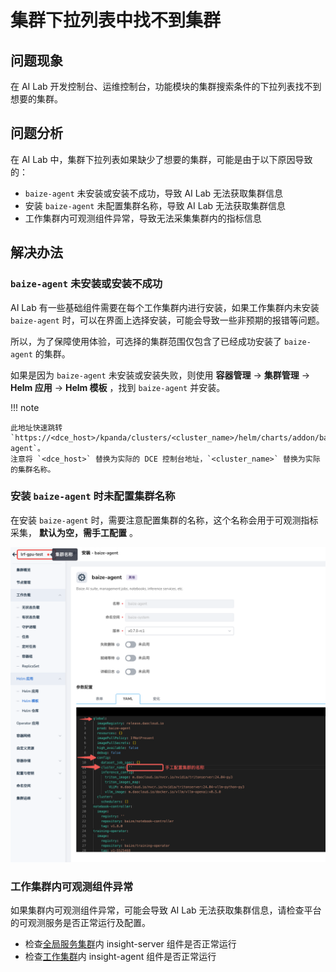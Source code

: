 # 集群下拉列表中找不到集群

## 问题现象

在 AI Lab 开发控制台、运维控制台，功能模块的集群搜索条件的下拉列表找不到想要的集群。

## 问题分析

在 AI Lab 中，集群下拉列表如果缺少了想要的集群，可能是由于以下原因导致的：

- `baize-agent` 未安装或安装不成功，导致 AI Lab 无法获取集群信息
- 安装 `baize-agent` 未配置集群名称，导致 AI Lab 无法获取集群信息
- 工作集群内可观测组件异常，导致无法采集集群内的指标信息
  
## 解决办法

### `baize-agent` 未安装或安装不成功

AI Lab 有一些基础组件需要在每个工作集群内进行安装，如果工作集群内未安装 `baize-agent` 时，可以在界面上选择安装，可能会导致一些非预期的报错等问题。

所以，为了保障使用体验，可选择的集群范围仅包含了已经成功安装了 `baize-agent` 的集群。

如果是因为 `baize-agent` 未安装或安装失败，则使用
**容器管理** -> **集群管理** -> **Helm 应用** -> **Helm 模板** ，找到 `baize-agent` 并安装。

!!! note

    此地址快速跳转 `https://<dce_host>/kpanda/clusters/<cluster_name>/helm/charts/addon/baize-agent`。
    注意将 `<dce_host>` 替换为实际的 DCE 控制台地址，`<cluster_name>` 替换为实际的集群名称。

### 安装 `baize-agent` 时未配置集群名称

在安装 `baize-agent` 时，需要注意配置集群的名称，这个名称会用于可观测指标采集， **默认为空，需手工配置** 。

![baize-agent-install](./images/baize-agent01.png)

### 工作集群内可观测组件异常

如果集群内可观测组件异常，可能会导致 AI Lab 无法获取集群信息，请检查平台的可观测服务是否正常运行及配置。

- 检查[全局服务集群](../../kpanda/user-guide/clusters/cluster-role.md#_2)内 insight-server 组件是否正常运行
- 检查[工作集群](../../kpanda/user-guide/clusters/cluster-role.md#_4)内 insight-agent 组件是否正常运行
